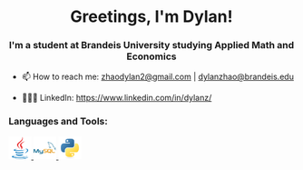 <h1 align="center">Greetings, I'm Dylan!</h1>
<h3 align="center">I'm a student at Brandeis University studying Applied Math and Economics</h3>

- 📫 How to reach me: zhaodylan2@gmail.com | dylanzhao@brandeis.edu

- 👨‍👩‍👦 LinkedIn: https://www.linkedin.com/in/dylanz/ 

<h3 align="left">Languages and Tools:</h3>
<p align="left"> <a href="https://www.java.com" target="_blank" rel="noreferrer"> <img src="https://raw.githubusercontent.com/devicons/devicon/master/icons/java/java-original.svg" alt="java" width="40" height="40"/> </a>  </a> <a href="https://www.mysql.com/" target="_blank" rel="noreferrer"> <img src="https://raw.githubusercontent.com/devicons/devicon/master/icons/mysql/mysql-original-wordmark.svg" alt="mysql" width="40" height="40"/> </a> <a href="https://www.python.org" target="_blank" rel="noreferrer"> <img src="https://raw.githubusercontent.com/devicons/devicon/master/icons/python/python-original.svg" alt="python" width="40" height="40"/> </a> </p>
